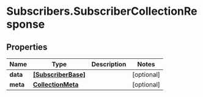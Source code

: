 # Subscribers.SubscriberCollectionResponse

## Properties
Name | Type | Description | Notes
------------ | ------------- | ------------- | -------------
**data** | [**[SubscriberBase]**](SubscriberBase.md) |  | [optional] 
**meta** | [**CollectionMeta**](CollectionMeta.md) |  | [optional] 
